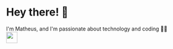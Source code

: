 <div id="header" align="left" >
  <h1> Hey there! 🖖 </h1>
  <span>I'm Matheus, and I'm passionate about technology and coding 🧑‍💻</span>

  <br>

  <div>
    <img src="https://cdn.dribbble.com/users/416610/screenshots/4801105/coding_desk_flat_vector_ui_ux_design_illustration_motion_animation_gif2.gif" width="30">
  </div>
</div>
